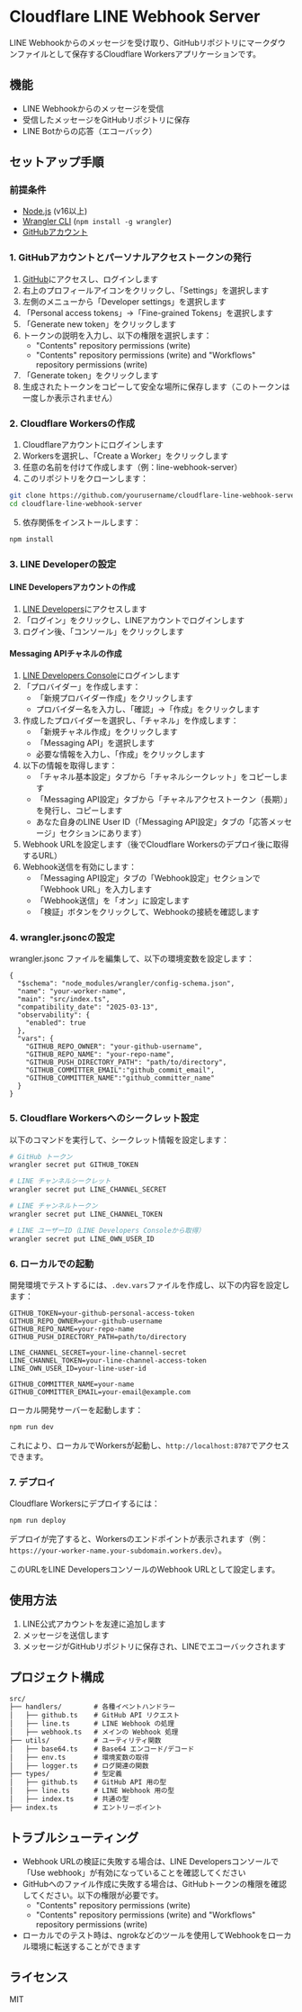 # Cloudflare LINE Webhook Server

LINE Webhookからのメッセージを受け取り、GitHubリポジトリにマークダウンファイルとして保存するCloudflare Workersアプリケーションです。

## 機能

- LINE Webhookからのメッセージを受信
- 受信したメッセージをGitHubリポジトリに保存
- LINE Botからの応答（エコーバック）

## セットアップ手順

### 前提条件

- [Node.js](https://nodejs.org/) (v16以上)
- [Wrangler CLI](https://developers.cloudflare.com/workers/wrangler/install-and-update/) (`npm install -g wrangler`)
- [GitHubアカウント](https://github.com/signup)

### 1. GitHubアカウントとパーソナルアクセストークンの発行

1. [GitHub](https://github.com/)にアクセスし、ログインします
2. 右上のプロフィールアイコンをクリックし、「Settings」を選択します
3. 左側のメニューから「Developer settings」を選択します
4. 「Personal access tokens」→「Fine-grained Tokens」を選択します
5. 「Generate new token」をクリックします
6. トークンの説明を入力し、以下の権限を選択します：
     - "Contents" repository permissions (write)
     - "Contents" repository permissions (write) and "Workflows" repository permissions (write)
7. 「Generate token」をクリックします
8. 生成されたトークンをコピーして安全な場所に保存します（このトークンは一度しか表示されません）

### 2. Cloudflare Workersの作成

1. Cloudflareアカウントにログインします
2. Workersを選択し、「Create a Worker」をクリックします
3. 任意の名前を付けて作成します（例：line-webhook-server）
4. このリポジトリをクローンします：

```bash
git clone https://github.com/yourusername/cloudflare-line-webhook-server.git
cd cloudflare-line-webhook-server
```

5. 依存関係をインストールします：

```bash
npm install
```

### 3. LINE Developerの設定

#### LINE Developersアカウントの作成

1. [LINE Developers](https://developers.line.biz/ja/)にアクセスします
2. 「ログイン」をクリックし、LINEアカウントでログインします
3. ログイン後、「コンソール」をクリックします

#### Messaging APIチャネルの作成

1. [LINE Developers Console](https://developers.line.biz/console/)にログインします
2. 「プロバイダー」を作成します：
   - 「新規プロバイダー作成」をクリックします
   - プロバイダー名を入力し、「確認」→「作成」をクリックします
3. 作成したプロバイダーを選択し、「チャネル」を作成します：
   - 「新規チャネル作成」をクリックします
   - 「Messaging API」を選択します
   - 必要な情報を入力し、「作成」をクリックします
4. 以下の情報を取得します：
   - 「チャネル基本設定」タブから「チャネルシークレット」をコピーします
   - 「Messaging API設定」タブから「チャネルアクセストークン（長期）」を発行し、コピーします
   - あなた自身のLINE User ID（「Messaging API設定」タブの「応答メッセージ」セクションにあります）
5. Webhook URLを設定します（後でCloudflare Workersのデプロイ後に取得するURL）
6. Webhook送信を有効にします：
   - 「Messaging API設定」タブの「Webhook設定」セクションで「Webhook URL」を入力します
   - 「Webhook送信」を「オン」に設定します
   - 「検証」ボタンをクリックして、Webhookの接続を確認します

### 4. wrangler.jsoncの設定

wrangler.jsonc ファイルを編集して、以下の環境変数を設定します：

```jsonc
{
  "$schema": "node_modules/wrangler/config-schema.json",
  "name": "your-worker-name",
  "main": "src/index.ts",
  "compatibility_date": "2025-03-13",
  "observability": {
    "enabled": true
  },
  "vars": {
    "GITHUB_REPO_OWNER": "your-github-username",
    "GITHUB_REPO_NAME": "your-repo-name",
    "GITHUB_PUSH_DIRECTORY_PATH": "path/to/directory",
    "GITHUB_COMMITTER_EMAIL":"github_commit_email",
    "GITHUB_COMMITTER_NAME":"github_committer_name"
  }
}
```

### 5. Cloudflare Workersへのシークレット設定

以下のコマンドを実行して、シークレット情報を設定します：

```bash
# GitHub トークン
wrangler secret put GITHUB_TOKEN

# LINE チャンネルシークレット
wrangler secret put LINE_CHANNEL_SECRET

# LINE チャンネルトークン
wrangler secret put LINE_CHANNEL_TOKEN

# LINE ユーザーID（LINE Developers Consoleから取得）
wrangler secret put LINE_OWN_USER_ID
```

### 6. ローカルでの起動

開発環境でテストするには、`.dev.vars`ファイルを作成し、以下の内容を設定します：

```env
GITHUB_TOKEN=your-github-personal-access-token
GITHUB_REPO_OWNER=your-github-username
GITHUB_REPO_NAME=your-repo-name
GITHUB_PUSH_DIRECTORY_PATH=path/to/directory

LINE_CHANNEL_SECRET=your-line-channel-secret
LINE_CHANNEL_TOKEN=your-line-channel-access-token
LINE_OWN_USER_ID=your-line-user-id

GITHUB_COMMITTER_NAME=your-name
GITHUB_COMMITTER_EMAIL=your-email@example.com
```

ローカル開発サーバーを起動します：

```bash
npm run dev
```

これにより、ローカルでWorkersが起動し、`http://localhost:8787`でアクセスできます。

### 7. デプロイ

Cloudflare Workersにデプロイするには：

```bash
npm run deploy
```

デプロイが完了すると、Workersのエンドポイントが表示されます（例：`https://your-worker-name.your-subdomain.workers.dev`）。

このURLをLINE DevelopersコンソールのWebhook URLとして設定します。

## 使用方法

1. LINE公式アカウントを友達に追加します
2. メッセージを送信します
3. メッセージがGitHubリポジトリに保存され、LINEでエコーバックされます

## プロジェクト構成

```md
src/
├── handlers/        # 各種イベントハンドラー
│   ├── github.ts    # GitHub API リクエスト
│   ├── line.ts      # LINE Webhook の処理
│   ├── webhook.ts   # メインの Webhook 処理
├── utils/           # ユーティリティ関数
│   ├── base64.ts    # Base64 エンコード/デコード
│   ├── env.ts       # 環境変数の取得
│   ├── logger.ts    # ログ関連の関数
├── types/           # 型定義
│   ├── github.ts    # GitHub API 用の型
│   ├── line.ts      # LINE Webhook 用の型
│   ├── index.ts     # 共通の型
├── index.ts         # エントリーポイント
```

## トラブルシューティング

- Webhook URLの検証に失敗する場合は、LINE Developersコンソールで「Use webhook」が有効になっていることを確認してください
- GitHubへのファイル作成に失敗する場合は、GitHubトークンの権限を確認してください。以下の権限が必要です。
  - "Contents" repository permissions (write)
  - "Contents" repository permissions (write) and "Workflows" repository permissions (write)
- ローカルでのテスト時は、ngrokなどのツールを使用してWebhookをローカル環境に転送することができます

## ライセンス

MIT
